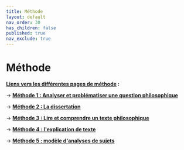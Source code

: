 ```yaml
---
title: Méthode
layout: default
nav_order: 30
has_children: false
published: true
nav_exclude: true
---
```

# Méthode

**<u>Liens vers les différentes pages de méthode</u> :**

→ [**Méthode 1 : Analyser et problématiser une question philosophique**](../docs/M1/M1-0.html)

→ [**Méthode 2 : La dissertation**](../docs/M2/m2.html)

→ [**Méthode 3 : Lire et comprendre un texte philosophique**](../docs/M3/m3.html)

→ [**Méthode 4 : l'explication de texte**](../docs/M4/m4.html)

→ [**Méthode 5 : modèle d'analyses de sujets**](../docs/M5/m5.html)
